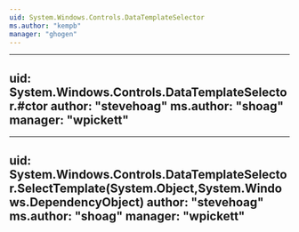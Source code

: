 ```yaml
---
uid: System.Windows.Controls.DataTemplateSelector
ms.author: "kempb"
manager: "ghogen"
---
```


---
uid: System.Windows.Controls.DataTemplateSelector.#ctor
author: "stevehoag"
ms.author: "shoag"
manager: "wpickett"
---

---
uid: System.Windows.Controls.DataTemplateSelector.SelectTemplate(System.Object,System.Windows.DependencyObject)
author: "stevehoag"
ms.author: "shoag"
manager: "wpickett"
---
